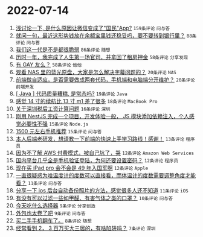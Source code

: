 # 2022-07-14

1. [浅讨论一下, 是什么原因让微信变成了"国民"App?](https://www.v2ex.com/t/866038) `159条评论` `问与答`
1. [就问一句，最近这形势钱放在余额宝里钱还稳妥吗，要不要转到银行里？](https://www.v2ex.com/t/866033) `88条评论` `问与答`
1. [我们这一代是不是都很脆弱](https://www.v2ex.com/t/866031) `86条评论` `随想`
1. [历时一年，我完成了人生第一场官司，并拿回了租房押金](https://www.v2ex.com/t/866067) `58条评论` `分享发现`
1. [有 GAY 友么？](https://www.v2ex.com/t/866034) `58条评论` `他他`
1. [观看 NAS 里的蓝光原盘，大家是怎么解决字幕问题的？](https://www.v2ex.com/t/866088) `20条评论` `NAS`
1. [前端做自适应，是否需要做成两套代码，手机端和电脑端分开维护？](https://www.v2ex.com/t/866075) `20条评论` `前端开发`
1. [[ Java ] 代码质量糟糕, 是常态吗?](https://www.v2ex.com/t/866060) `19条评论` `Java`
1. [感觉 14 寸的续航比 13 寸 m1 差了很多](https://www.v2ex.com/t/866054) `18条评论` `MacBook Pro`
1. [关于深圳税后工资计算问题](https://www.v2ex.com/t/866058) `16条评论` `深圳`
1. [刚用 NestJS 完成一个项目，开发体验一般， JS 模块添加依赖注入，个人感觉必要性不强](https://www.v2ex.com/t/866056) `15条评论` `Node.js`
1. [1500 元左右手机推荐](https://www.v2ex.com/t/866026) `15条评论` `问与答`
1. [本人后端老研发，想请教一下前端的快速上手学习路线！感谢！](https://www.v2ex.com/t/866065) `13条评论` `程序员`
1. [因为不了解 AWS 付费模式，被自己坑了，哭](https://www.v2ex.com/t/866111) `12条评论` `Amazon Web Services`
1. [国内平台几乎全是手机验证登陆，为何还要设置密码？](https://www.v2ex.com/t/866099) `12条评论` `程序员`
1. [现在买 iPad pro 会不会是 49 年入国军啊](https://www.v2ex.com/t/866087) `12条评论` `Apple`
1. [一直很疑惑为啥温度计的度数可以直接看，而体温计的度数需要调整角度才能看？](https://www.v2ex.com/t/866107) `11条评论` `问与答`
1. [分享一下 ios 后台自动备份照片的方法，感觉很多人还不知道](https://www.v2ex.com/t/866030) `11条评论` `iOS`
1. [有没有可以过滤一些如甲醛、有害气体之类的口罩？](https://www.v2ex.com/t/866055) `10条评论` `问与答`
1. [今天吃什么选择器](https://www.v2ex.com/t/866080) `9条评论` `分享创造`
1. [外包也太卷了吧](https://www.v2ex.com/t/866070) `9条评论` `问与答`
1. [买二手手机翻车了。](https://www.v2ex.com/t/866090) `8条评论` `随想`
1. [经常看到 2， 3 百万买大三居的，有啥陷阱吗？](https://www.v2ex.com/t/866100) `7条评论` `深圳`
